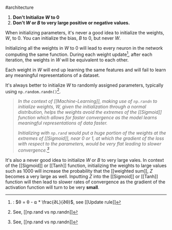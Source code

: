 #architecture 

1. **Don't Initialize $W$ to 0**
2. **Don't $W$ or $B$ to very large positive or negative values.**

When initializing parameters, it's never a good idea to initialize the weights, $W$, to 0. You can initialize the bias, $B$ to 0, but never $W$.

Initializing all the weights in $W$ to $0$ will lead to every neuron in the network computing the same function. During each weight update[^1], after each iteration, the weights in $W$ will be equivalent to each other. 

Each weight in $W$ will end up learning the same features and will fail to learn any meaningful representations of a dataset.

It's always better to initialize $W$ to randomly assigned parameters, typically using `np.random.randn()`[^2].

>*In the context of [[Machine-Learning]], making use of `np.randn` to initialize weights, $W$, given the initialization through a normal distribution, helps the weights avoid the extremes of the [[Sigmoid]] function which allows for faster convergence as the model learns meaningful representations of data faster.*
>
>*Initializing with `np.rand` would put a huge portion of the weights at the extremes of [[Sigmoid]], near $0$ or $1$, at which the gradient of the loss with respect to the parameters, would be very flat leading to slower convergence.[^2]*

It's also a never good idea to initialize $W$ or $B$ to very large vales. In context of the [[Sigmoid]] or [[Tanh]] function, initializing the weights to large values such as $1000$ will increase the probability that the [[weighted sum]], $Z$ becomes a very large as well. Inputting $Z$ into the [[Sigmoid]] or [[Tanh]] function will then lead to slower rates of convergence as the gradient of the activation function will turn to be very **small**.

[^1]:   : $θ = θ - ⍺ * \frac{∂L}{∂θ}$, see [[Update rule]]

[^2]: See, [[np.rand vs np.randn]]